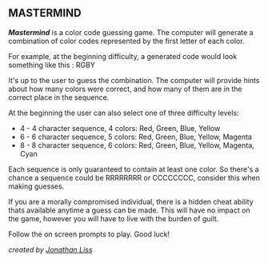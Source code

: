 ## MASTERMIND

  ***Mastermind*** is a color code guessing game.  The computer will generate
  a combination of color codes represented by the first letter of each color.

  For example, at the beginning difficulty, a generated code would look
  something like this : RGBY

  It's up to the user to guess the combination.  The computer will provide
  hints about how many colors were correct, and how many of them are in the
  correct place in the sequence.

  At the beginning the user can also select one of three difficulty levels:
  * 4 - 4 character sequence, 4 colors: Red, Green, Blue, Yellow
  * 6 - 6 character sequence, 5 colors: Red, Green, Blue, Yellow, Magenta
  * 8 - 8 character sequence, 6 colors: Red, Green, Blue, Yellow, Magenta, Cyan

  Each sequence is only guaranteed to contain at least one color.  So there's a chance a sequence could be RRRRRRRR or CCCCCCCC, consider this when making guesses.

  If you are a morally compromised individual, there is a hidden cheat ability thats available anytime a guess can be made.  This will have no impact on the game, however you will have to live with the burden of guilt.

  Follow the on screen prompts to play. Good luck!


  *created by [Jonathan Liss](github.com/jdliss)*
